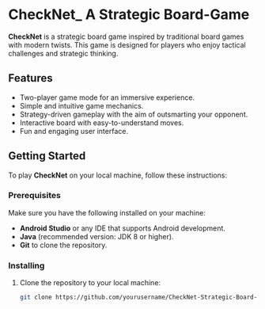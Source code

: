 # CheckNet_ A Strategic Board-Game


**CheckNet** is a strategic board game inspired by traditional board games with modern twists. This game is designed for players who enjoy tactical challenges and strategic thinking. 

## Features
- Two-player game mode for an immersive experience.
- Simple and intuitive game mechanics.
- Strategy-driven gameplay with the aim of outsmarting your opponent.
- Interactive board with easy-to-understand moves.
- Fun and engaging user interface.

## Getting Started

To play **CheckNet** on your local machine, follow these instructions:

### Prerequisites
Make sure you have the following installed on your machine:
- **Android Studio** or any IDE that supports Android development.
- **Java** (recommended version: JDK 8 or higher).
- **Git** to clone the repository.

### Installing

1. Clone the repository to your local machine:
   ```bash
   git clone https://github.com/yourusername/CheckNet-Strategic-Board-Game.git

